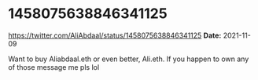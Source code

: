 # 1458075638846341125
https://twitter.com/AliAbdaal/status/1458075638846341125
**Date:** 2021-11-09

Want to buy Aliabdaal.eth or even better, Ali.eth. If you happen to own any of those message me pls lol
